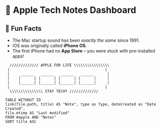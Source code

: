 # 🍏 **Apple Tech Notes Dashboard**
## 🚀 **Fun Facts**
- The Mac startup sound has been *exactly the same* since 1991.  
- iOS was originally called **iPhone OS**.  
- The first iPhone had no **App Store** – you were stuck with pre-installed apps!  

```
  ///////////// APPLE FOR LIFE \\\\\\\\\\\\\\\\
 |                                           |
 |     ______   ______   ______   ______      |
 |    |      | |      | |      | |      |     |
 |    |______| |______| |______| |______|     |
 |                                           |
  \\\\\\\\\\\\\\\ STAY TECHY /////////////
```
```dataview  
TABLE WITHOUT ID  
link(file.path, title) AS "Note", type as Type, dateCreated as "Date Created", 
file.mtime AS "Last modified"  
FROM #apple AND "Notes"
SORT title ASC
```